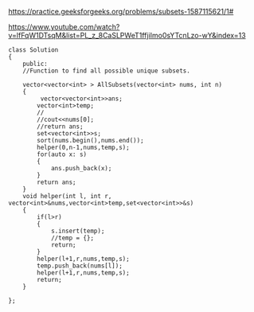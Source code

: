 https://practice.geeksforgeeks.org/problems/subsets-1587115621/1#

https://www.youtube.com/watch?v=lfFqW1DTsqM&list=PL_z_8CaSLPWeT1ffjiImo0sYTcnLzo-wY&index=13


```
class Solution
{
    public:
    //Function to find all possible unique subsets.
    
    vector<vector<int> > AllSubsets(vector<int> nums, int n)
    {
         vector<vector<int>>ans;
        vector<int>temp;
        //
        //cout<<nums[0];
        //return ans;
        set<vector<int>>s;
        sort(nums.begin(),nums.end());
        helper(0,n-1,nums,temp,s);
        for(auto x: s)
        {
            ans.push_back(x);
        }
        return ans;
    }
    void helper(int l, int r, vector<int>&nums,vector<int>temp,set<vector<int>>&s)
    {
        if(l>r)
        {
            s.insert(temp);
            //temp = {};
            return;
        }
        helper(l+1,r,nums,temp,s);
        temp.push_back(nums[l]);
        helper(l+1,r,nums,temp,s);
        return;
    }
    
};
```
